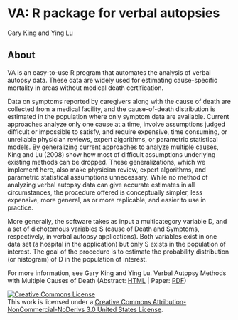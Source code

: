 # VA: R package for verbal autopsies

Gary King and Ying Lu

## About
VA is an easy-to-use R program that automates the analysis of verbal autopsy data. These data are widely used for estimating cause-specific mortality in areas without medical death certification.

Data on symptoms reported by caregivers along with the cause of death are collected from a medical facility, and the cause-of-death distribution is estimated in the population where only symptom data are available. Current approaches analyze only one cause at a time, involve assumptions judged difficult or impossible to satisfy, and require expensive, time consuming, or unreliable physician reviews, expert algorithms, or parametric statistical models. By generalizing current approaches to analyze multiple causes, King and Lu (2008) show how most of difficult assumptions underlying existing methods can be dropped. These generalizations, which we implement here, also make physician review, expert algorithms, and parametric statistical assumptions unnecessary. While no method of analyzing verbal autopsy data can give accurate estimates in all circumstances, the procedure offered is conceptually simpler, less expensive, more general, as or more replicable, and easier to use in practice.

More generally, the software takes as input a multicategory variable D, and a set of dichotomous variables S (cause of Death and Symptoms, respectively, in verbal autopsy applications). Both variables exist in one data set (a hospital in the application) but only S exists in the population of interest. The goal of the procedure is to estimate the probability distribution (or histogram) of D in the population of interest.

For more information, see Gary King and Ying Lu. Verbal Autopsy Methods with Multiple Causes of Death (Abstract: <a href="https://garyking.org/files/abs/vamc-abs.shtml">HTML</a>  | Paper: <a href="https://garyking.org/files/gking/files/vamc.pdf">PDF</a>) 

<a rel="license" href="http://creativecommons.org/licenses/by-nc-nd/3.0/us/"><img alt="Creative Commons License" style="border-width:0" src="https://i.creativecommons.org/l/by-nc-nd/3.0/us/80x15.png" /></a><br />This work is licensed under a <a rel="license" href="http://creativecommons.org/licenses/by-nc-nd/3.0/us/">Creative Commons Attribution-NonCommercial-NoDerivs 3.0 United States License</a>.

